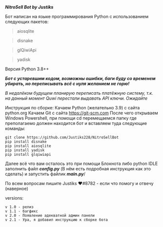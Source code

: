 ***NitroSell Bot by Justiks***

Бот написан на языке программирования Python с использованием следующих пакетов:
> aiosqlite

> disnake

> glQiwiApi

> yadisk

Версия Python 3.8++

***Бот с устаревшим кодом, возможны ошибки, баги буду со временем убирать, но переписывать всё с нуля желанием не горю!*** 

*В недалёком будущем планирую переписать платёжную систему, т.к. на данный момент Quwi перестали выдавать API ключи. Ожидайте*

Инструкция по сборке:
Качаем Python (желательно 3.9) с сайта python.org 
Качаем Git с сайта https://git-scm.com
После чего открываем Windows Powershell, при помощи cd перемещаемся папку где преполагаемо должен находится бот и вставляем туда следующие команды:

```
git clone https://github.com/Justiks228/NitroSellBot
pip install disnake
pip install aiosqlite
pip install yadisk
pip install glqiwiapi
```

Далее всё что вам осталось это при помощи Блокнота либо python IDLE заполнить файл ***config.py*** (В нём есть подробная инструкция как это сделать) и запустить файлик ***main.py***/

По всем вопросам пишите Justiks ♥#8782 - если что помогу и отвечу (наверное)


versions:
```
v 1.0 - релиз
v 1.1 - багфикс
v 2.0 - Появление адекватной админ панели
v 2.1 - Ура, я добавил инструкцию к сборке бота
```

